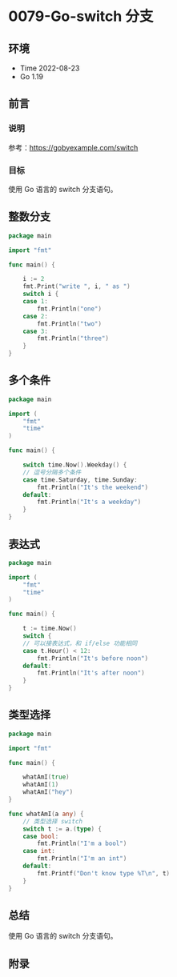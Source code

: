 # 0079-Go-switch 分支

## 环境

- Time 2022-08-23
- Go 1.19

## 前言

### 说明

参考：<https://gobyexample.com/switch>

### 目标

使用 Go 语言的 switch 分支语句。

## 整数分支

```go
package main

import "fmt"

func main() {

	i := 2
	fmt.Print("write ", i, " as ")
	switch i {
	case 1:
		fmt.Println("one")
	case 2:
		fmt.Println("two")
	case 3:
		fmt.Println("three")
	}
}
```

## 多个条件

```go
package main

import (
	"fmt"
	"time"
)

func main() {

	switch time.Now().Weekday() {
	// 逗号分隔多个条件
	case time.Saturday, time.Sunday:
		fmt.Println("It's the weekend")
	default:
		fmt.Println("It's a weekday")
	}
}
```

## 表达式

```go
package main

import (
	"fmt"
	"time"
)

func main() {

	t := time.Now()
	switch {
    // 可以接表达式，和 if/else 功能相同
	case t.Hour() < 12:
		fmt.Println("It's before noon")
	default:
		fmt.Println("It's after noon")
	}
}
```

## 类型选择

```go
package main

import "fmt"

func main() {

	whatAmI(true)
	whatAmI(1)
	whatAmI("hey")
}

func whatAmI(a any) {
	// 类型选择 switch
	switch t := a.(type) {
	case bool:
		fmt.Println("I'm a bool")
	case int:
		fmt.Println("I'm an int")
	default:
		fmt.Printf("Don't know type %T\n", t)
	}
}
```

## 总结

使用 Go 语言的 switch 分支语句。

## 附录
